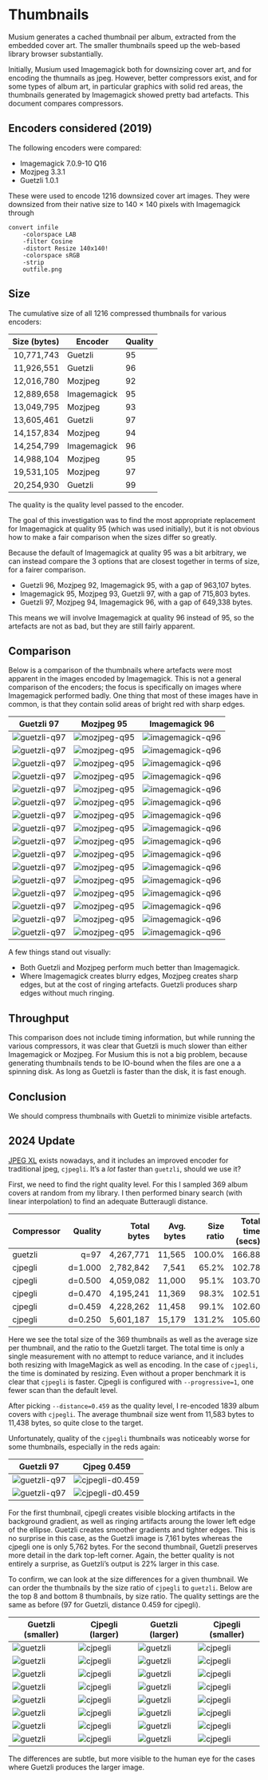 # Thumbnails

Musium generates a cached thumbnail per album, extracted from the embedded
cover art. The smaller thumbnails speed up the web-based library browser
substantially.

Initially, Musium used Imagemagick both for downsizing cover art, and for
encoding the thumnails as jpeg. However, better compressors exist, and for some
types of album art, in particular graphics with solid red areas, the thumbnails
generated by Imagemagick showed pretty bad artefacts. This document compares
compressors.

## Encoders considered (2019)

The following encoders were compared:

 * Imagemagick 7.0.9-10 Q16
 * Mozjpeg 3.3.1
 * Guetzli 1.0.1

These were used to encode 1216 downsized cover art images. They were downsized
from their native size to 140 × 140 pixels with Imagemagick through

    convert infile
        -colorspace LAB
        -filter Cosine
        -distort Resize 140x140!
        -colorspace sRGB
        -strip
        outfile.png

## Size

The cumulative size of all 1216 compressed thumbnails for various encoders:

| Size (bytes)   | Encoder     | Quality |
|---------------:|-------------|---------|
|     10,771,743 | Guetzli     | 95      |
|     11,926,551 | Guetzli     | 96      |
|     12,016,780 | Mozjpeg     | 92      |
|     12,889,658 | Imagemagick | 95      |
|     13,049,795 | Mozjpeg     | 93      |
|     13,605,461 | Guetzli     | 97      |
|     14,157,834 | Mozjpeg     | 94      |
|     14,254,799 | Imagemagick | 96      |
|     14,988,104 | Mozjpeg     | 95      |
|     19,531,105 | Mozjpeg     | 97      |
|     20,254,930 | Guetzli     | 99      |

The quality is the quality level passed to the encoder.

The goal of this investigation was to find the most appropriate replacement for
Imagemagick at quality 95 (which was used initially), but it is not obvious how
to make a fair comparison when the sizes differ so greatly.

Because the default of Imagemagick at quality 95 was a bit arbitrary, we can
instead compare the 3 options that are closest together in terms of size, for a
fairer comparison.

* Guetzli 96, Mozjpeg 92, Imagemagick 95, with a gap of 963,107 bytes.
* Imagemagick 95, Mozjpeg 93, Guetzli 97, with a gap of 715,803 bytes.
* Guetzli 97, Mozjpeg 94, Imagemagick 96, with a gap of 649,338 bytes.

This means we will involve Imagemagick at quality 96 instead of 95, so the
artefacts are not as bad, but they are still fairly apparent.

## Comparison

Below is a comparison of the thumbnails where artefacts were most apparent in
the images encoded by Imagemagick. This is not a general comparison of the
encoders; the focus is specifically on images where Imagemagick performed badly.
One thing that most of these images have in common, is that they contain solid
areas of bright red with sharp edges.

| Guetzli 97 | Mozjpeg 95 | Imagemagick 96 |
|------------|------------|----------------|
| ![guetzli-q97](thumbnails/42b34b571ec0446c-guetzli-q97.jpg) | ![mozjpeg-q95](thumbnails/42b34b571ec0446c-mozjpeg-q95.jpg) | ![imagemagick-q96](thumbnails/42b34b571ec0446c-imagemagick-q96.jpg) |
| ![guetzli-q97](thumbnails/7844675595370e04-guetzli-q97.jpg) | ![mozjpeg-q95](thumbnails/7844675595370e04-mozjpeg-q95.jpg) | ![imagemagick-q96](thumbnails/7844675595370e04-imagemagick-q96.jpg) |
| ![guetzli-q97](thumbnails/1a0d31b44fe33359-guetzli-q97.jpg) | ![mozjpeg-q95](thumbnails/1a0d31b44fe33359-mozjpeg-q95.jpg) | ![imagemagick-q96](thumbnails/1a0d31b44fe33359-imagemagick-q96.jpg) |
| ![guetzli-q97](thumbnails/292eec08f76c8998-guetzli-q97.jpg) | ![mozjpeg-q95](thumbnails/292eec08f76c8998-mozjpeg-q95.jpg) | ![imagemagick-q96](thumbnails/292eec08f76c8998-imagemagick-q96.jpg) |
| ![guetzli-q97](thumbnails/233427df1d053306-guetzli-q97.jpg) | ![mozjpeg-q95](thumbnails/233427df1d053306-mozjpeg-q95.jpg) | ![imagemagick-q96](thumbnails/233427df1d053306-imagemagick-q96.jpg) |
| ![guetzli-q97](thumbnails/37a2d1aae9b6ddac-guetzli-q97.jpg) | ![mozjpeg-q95](thumbnails/37a2d1aae9b6ddac-mozjpeg-q95.jpg) | ![imagemagick-q96](thumbnails/37a2d1aae9b6ddac-imagemagick-q96.jpg) |
| ![guetzli-q97](thumbnails/e82593ba643ff972-guetzli-q97.jpg) | ![mozjpeg-q95](thumbnails/e82593ba643ff972-mozjpeg-q95.jpg) | ![imagemagick-q96](thumbnails/e82593ba643ff972-imagemagick-q96.jpg) |
| ![guetzli-q97](thumbnails/025d4f1a77340cf4-guetzli-q97.jpg) | ![mozjpeg-q95](thumbnails/025d4f1a77340cf4-mozjpeg-q95.jpg) | ![imagemagick-q96](thumbnails/025d4f1a77340cf4-imagemagick-q96.jpg) |
| ![guetzli-q97](thumbnails/bb796ceaa0c6ffa1-guetzli-q97.jpg) | ![mozjpeg-q95](thumbnails/bb796ceaa0c6ffa1-mozjpeg-q95.jpg) | ![imagemagick-q96](thumbnails/bb796ceaa0c6ffa1-imagemagick-q96.jpg) |
| ![guetzli-q97](thumbnails/4baf4134335d43fb-guetzli-q97.jpg) | ![mozjpeg-q95](thumbnails/4baf4134335d43fb-mozjpeg-q95.jpg) | ![imagemagick-q96](thumbnails/4baf4134335d43fb-imagemagick-q96.jpg) |
| ![guetzli-q97](thumbnails/1d8b48dcd0766fe2-guetzli-q97.jpg) | ![mozjpeg-q95](thumbnails/1d8b48dcd0766fe2-mozjpeg-q95.jpg) | ![imagemagick-q96](thumbnails/1d8b48dcd0766fe2-imagemagick-q96.jpg) |
| ![guetzli-q97](thumbnails/bf691b17d5c99348-guetzli-q97.jpg) | ![mozjpeg-q95](thumbnails/bf691b17d5c99348-mozjpeg-q95.jpg) | ![imagemagick-q96](thumbnails/bf691b17d5c99348-imagemagick-q96.jpg) |
| ![guetzli-q97](thumbnails/663089923e708352-guetzli-q97.jpg) | ![mozjpeg-q95](thumbnails/663089923e708352-mozjpeg-q95.jpg) | ![imagemagick-q96](thumbnails/663089923e708352-imagemagick-q96.jpg) |
| ![guetzli-q97](thumbnails/f772122e1146e8cf-guetzli-q97.jpg) | ![mozjpeg-q95](thumbnails/f772122e1146e8cf-mozjpeg-q95.jpg) | ![imagemagick-q96](thumbnails/f772122e1146e8cf-imagemagick-q96.jpg) |
| ![guetzli-q97](thumbnails/f7c153f2b16dcdc7-guetzli-q97.jpg) | ![mozjpeg-q95](thumbnails/f7c153f2b16dcdc7-mozjpeg-q95.jpg) | ![imagemagick-q96](thumbnails/f7c153f2b16dcdc7-imagemagick-q96.jpg) |
| ![guetzli-q97](thumbnails/d85da9ae7d2eb123-guetzli-q97.jpg) | ![mozjpeg-q95](thumbnails/d85da9ae7d2eb123-mozjpeg-q95.jpg) | ![imagemagick-q96](thumbnails/d85da9ae7d2eb123-imagemagick-q96.jpg) |

A few things stand out visually:

 * Both Guetzli and Mozjpeg perform much better than Imagemagick.
 * Where Imagemagick creates blurry edges, Mozjpeg creates sharp edges, but at
   the cost of ringing artefacts. Guetzli produces sharp edges without much
   ringing.

## Throughput

This comparison does not include timing information, but while running the
various compressors, it was clear that Guetzli is much slower than either
Imagemagick or Mozjpeg. For Musium this is not a big problem, because generating
thumbnails tends to be <abbr>IO</abbr>-bound when the files are one a a spinning
disk. As long as Guetzli is faster than the disk, it is fast enough.

## Conclusion

We should compress thumbnails with Guetzli to minimize visible artefacts.

## 2024 Update

[JPEG XL][jxl] exists nowadays, and it includes an improved encoder for
traditional jpeg, `cjpegli`. It’s a _lot_ faster than `guetzli`, should we
use it?

[jxl]: https://github.com/libjxl/libjxl

First, we need to find the right quality level. For this I sampled 369 album
covers at random from my library. I then performed binary search (with linear
interpolation) to find an adequate Butteraugli distance.

|Compressor| Quality | Total bytes | Avg. bytes | Size ratio | Total time (secs) |
|----------|--------:| -----------:|-----------:|-----------:| -----------------:|
| guetzli  | q=97    |   4,267,771 |     11,565 |     100.0% | 166.88 |
| cjpegli  | d=1.000 |   2,782,842 |      7,541 |      65.2% | 102.78 |
| cjpegli  | d=0.500 |   4,059,082 |     11,000 |      95.1% | 103.70 |
| cjpegli  | d=0.470 |   4,195,241 |     11,369 |      98.3% | 102.51 |
| cjpegli  | d=0.459 |   4,228,262 |     11,458 |      99.1% | 102.60 |
| cjpegli  | d=0.250 |   5,601,187 |     15,179 |     131.2% | 105.60 |

Here we see the total size of the 369 thumbnails as well as the average size per
thumbnail, and the ratio to the Guetzli target. The total time is only a single
measurement with no attempt to reduce variance, and it includes both resizing
with ImageMagick as well as encoding. In the case of `cjpegli`, the time is
dominated by resizing. Even without a proper benchmark it is clear that
`cjpegli` is faster. Cjpegli is configured with `--progressive=1`, one fewer
scan than the default level.

After picking `--distance=0.459` as the quality level, I re-encoded 1839 album
covers with `cjpegli`. The average thumbnail size went from 11,583 bytes to
11,438 bytes, so quite close to the target.

Unfortunately, quality of the `cjpegli` thumbnails was noticeably worse for some
thumbnails, especially in the reds again:

| Guetzli 97 | Cjpeg 0.459 |
|------------|-------------|
| ![guetzli-q97](thumbnails/cef3a839e2789-guetzli-q97.jpg) | ![cjpegli-d0.459](thumbnails/cef3a839e2789-cjpegli-d0.459.jpg) |
| ![guetzli-q97](thumbnails/ec629ee8dd0c9-guetzli-q97.jpg) | ![cjpegli-d0.459](thumbnails/ec629ee8dd0c9-cjpegli-d0.459.jpg) |

For the first thumbnail, cjpegli creates visible blocking artifacts in the
background gradient, as well as ringing artifacts aroung the lower left edge of
the ellipse. Guetzli creates smoother gradients and tighter edges. This is no
surprise in this case, as the Guetzli image is 7,161 bytes whereas the cjpegli
one is only 5,762 bytes. For the second thumbnail, Guetzli preserves more detail
in the dark top-left corner. Again, the better quality is not entirely a
surprise, as Guetzli’s output is 22% larger in this case.

To confirm, we can look at the size differences for a given thumbnail. We can
order the thumbnails by the size ratio of `cjpegli` to `guetzli`. Below are the
top 8 and bottom 8 thumbnails, by size ratio. The quality settings are the same
as before (97 for Guetzli, distance 0.459 for cjpegli).

| Guetzli (smaller) | Cjpegli (larger) | Guetzli (larger) | Cjpegli (smaller) |
|-------------------|------------------|------------------|-------------------|
| ![guetzli](thumbnails/excess_cjpegli_1_guetzli.jpg) | ![cjpegli](thumbnails/excess_cjpegli_1_cjpegli.jpg) | ![guetzli](thumbnails/excess_guetzli_1_guetzli.jpg) | ![cjpegli](thumbnails/excess_guetzli_1_cjpegli.jpg) |
| ![guetzli](thumbnails/excess_cjpegli_2_guetzli.jpg) | ![cjpegli](thumbnails/excess_cjpegli_2_cjpegli.jpg) | ![guetzli](thumbnails/excess_guetzli_2_guetzli.jpg) | ![cjpegli](thumbnails/excess_guetzli_2_cjpegli.jpg) |
| ![guetzli](thumbnails/excess_cjpegli_3_guetzli.jpg) | ![cjpegli](thumbnails/excess_cjpegli_3_cjpegli.jpg) | ![guetzli](thumbnails/excess_guetzli_3_guetzli.jpg) | ![cjpegli](thumbnails/excess_guetzli_3_cjpegli.jpg) |
| ![guetzli](thumbnails/excess_cjpegli_4_guetzli.jpg) | ![cjpegli](thumbnails/excess_cjpegli_4_cjpegli.jpg) | ![guetzli](thumbnails/excess_guetzli_4_guetzli.jpg) | ![cjpegli](thumbnails/excess_guetzli_4_cjpegli.jpg) |
| ![guetzli](thumbnails/excess_cjpegli_5_guetzli.jpg) | ![cjpegli](thumbnails/excess_cjpegli_5_cjpegli.jpg) | ![guetzli](thumbnails/excess_guetzli_5_guetzli.jpg) | ![cjpegli](thumbnails/excess_guetzli_5_cjpegli.jpg) |
| ![guetzli](thumbnails/excess_cjpegli_6_guetzli.jpg) | ![cjpegli](thumbnails/excess_cjpegli_6_cjpegli.jpg) | ![guetzli](thumbnails/excess_guetzli_6_guetzli.jpg) | ![cjpegli](thumbnails/excess_guetzli_6_cjpegli.jpg) |
| ![guetzli](thumbnails/excess_cjpegli_7_guetzli.jpg) | ![cjpegli](thumbnails/excess_cjpegli_7_cjpegli.jpg) | ![guetzli](thumbnails/excess_guetzli_7_guetzli.jpg) | ![cjpegli](thumbnails/excess_guetzli_7_cjpegli.jpg) |
| ![guetzli](thumbnails/excess_cjpegli_8_guetzli.jpg) | ![cjpegli](thumbnails/excess_cjpegli_8_cjpegli.jpg) | ![guetzli](thumbnails/excess_guetzli_8_guetzli.jpg) | ![cjpegli](thumbnails/excess_guetzli_8_cjpegli.jpg) |

The differences are subtle, but more visible to the human eye for the cases
where Guetzli produces the larger image.
